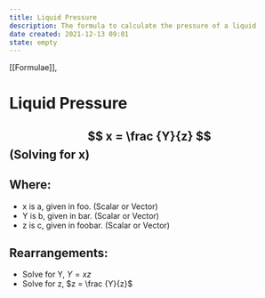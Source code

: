```yaml
---
title: Liquid Pressure
description: The formula to calculate the pressure of a liquid
date created: 2021-12-13 09:01
state: empty
---
```


[[Formulae]], 

# Liquid Pressure

## $$ x = \frac {Y}{z} $$ (Solving for x)

## Where:
- x is a, given in foo. (Scalar or Vector)
- Y is b, given in bar. (Scalar or Vector)
- z is c, given in foobar. (Scalar or Vector)
	
## Rearrangements:
- Solve for Y, $Y = xz$
- Solve for z, $z = \frac {Y}{z}$